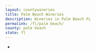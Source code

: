 ```yaml
---
layout: countywineries
title: Palm Beach Wineries
description: Wineries in Palm Beach FL
permalink: /fl/palm beach/
county: palm beach
state: fl
---
```

-
